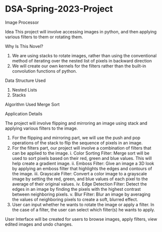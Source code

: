 # DSA-Spring-2023-Project
Image Processor

Idea
This project will involve accessing images in python, and then applying various
filters to them or rotating them.

Why Is This Novel?
1. We are using stacks to rotate images, rather than using the conventional
method of iterating over the nested list of pixels in backward direction 
2. We
will create our own kernels for the filters rather than the built-in convolution
functions of python.

Data Structure Used
1. Nested Lists
2. Stacks

Algorithm Used
Merge Sort

Application Details

The project will involve flipping and mirroring an image using stack and applying various
filters to the image.
1. For the flipping and mirroring part, we will use the push and pop operations of the stack
to flip the sequence of pixels in an image.
2. For the filters part, our project will involve a combination of filters that can
be applied to the image.
i. Color Sorting Filter: Merge sort will be used to sort pixels based on
their red, green and blue values. This will help create a gradient image.
ii. Emboss Filter: Give an image a 3D look by applying an emboss filter
that highlights the edges and contours of the image.
iii. Grayscale Filter: Convert a color image to a grayscale image by setting
the red, green, and blue values of each pixel to the average of their original
values.
iv. Edge Detection Filter: Detect the edges in an image by finding the
pixels with the highest contrast between neighboring pixels.
v. Blur Filter: Blur an image by averaging the values of neighboring pixels
to create a soft, blurred effect.
3. User can input whether he wants to rotate the image or apply a filter. In the
case of a filter, the user can select which filter(s) he wants to apply.

User Interface will be created for users to browse images, apply filters, view edited images and undo changes.

